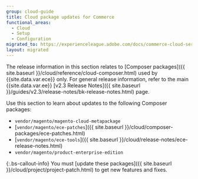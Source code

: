 ```yaml
---
group: cloud-guide
title: Cloud package updates for Commerce
functional_areas:
  - Cloud
  - Setup
  - Configuration
migrated_to: https://experienceleague.adobe.com/docs/commerce-cloud-service/user-guide/release-notes/cloud-tools-suite.html
layout: migrated
---
```


The release information in this section relates to [Composer packages]({{ site.baseurl }}/cloud/reference/cloud-composer.html) used by {{site.data.var.ece}} only. For general release information, refer to the main {{site.data.var.ee}} [v2.3 Release Notes]({{ site.baseurl }}/guides/v2.3/release-notes/bk-release-notes.html) page.

Use this section to learn about updates to the following Composer packages:

-  `vendor/magento/magento-cloud-metapackage`
-  [`vendor/magento/ece-patches`]({{ site.baseurl }}/cloud/composer-packages/ece-patches.html)
-  [`vendor/magento/ece-tools`]({{ site.baseurl }}/cloud/release-notes/ece-release-notes.html)
-  `vendor/magento/product-enterprise-edition`

{:.bs-callout-info}
You must [update these packages]({{ site.baseurl }}/cloud/project/project-patch.html) to get new features and fixes.
